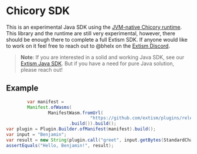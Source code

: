 # Chicory SDK

This is an experimental Java SDK using the [JVM-native Chicory runtime](https://github.com/dylibso/chicory).
This library and the runtime are still very experimental, however, there should be enough there
to complete a full Extism SDK. If anyone would like to work on it feel free to reach out to
@bhelx on the [Extism Discord](https://extism.org/discord).

> **Note**: If you are interested in a solid and working Java SDK, see our [Extism Java SDK](https://github.com/extism/java-sdk).
> But if you have a need for pure Java solution, please reach out!

## Example

```java
        var manifest =
        Manifest.ofWasms(
                ManifestWasm.fromUrl(
                                "https://github.com/extism/plugins/releases/download/v1.1.0/greet.wasm")
                        .build()).build();
var plugin = Plugin.Builder.ofManifest(manifest).build();
var input = "Benjamin";
var result = new String(plugin.call("greet", input.getBytes(StandardCharsets.UTF_8)), StandardCharsets.UTF_8);
assertEquals("Hello, Benjamin!", result);
```